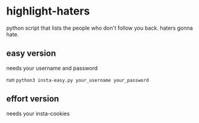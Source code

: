 # highlight-haters

python script that lists the people who don't follow you back. haters gonna hate.

## easy version

needs your username and password

run `python3 insta-easy.py your_username your_password` 

## effort version

needs your insta-cookies